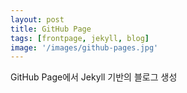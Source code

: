 ```yaml
---
layout: post
title: GitHub Page
tags: [frontpage, jekyll, blog]
image: '/images/github-pages.jpg'
---
```


GitHub Page에서 Jekyll 기반의 블로그 생성